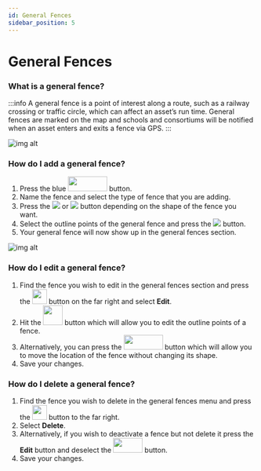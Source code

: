 ```yaml
---
id: General Fences
sidebar_position: 5
---
```

# General Fences

### What is a general fence?
:::info
A general fence is a point of interest along a route, such as a railway crossing or traffic circle, which can affect an asset’s run time. General fences are marked on the map and schools and consortiums will be notified when an asset enters and exits a fence via GPS.
:::

![img alt](/img/general-fences.png)

### How do I add a general fence?

1. Press the blue <img src='/img/add-fence-btn.png' height='30px' width='80px'/> button.
2. Name the fence and select the type of fence that you are adding. 
3. Press the <img src='/img/draw-polygon.png'/>  or <img src='/img/draw-circle.png'/>  button depending on the shape of the fence you want. 
4. Select the outline points of the general fence and press the <img src='/img/save-btn.png'/> button.
5. Your general fence will now show up in the general fences section.

![img alt](/img/generalfences-add-edit.png)

### How do I edit a general fence?

1. Find the fence you wish to edit in the general fences section and press the <img src='/img/edit-btn.png' height='30px' width='30px'/> button on the far right and select **Edit**.
2. Hit the <img src='/img/edit-layer.png' height='40px' width='40px'/> button which will allow you to edit the outline points of a fence. 
3. Alternatively, you can press the <img src='/img/finish-btn.png' height='30px' width='80px'/>  button which will allow you to move the location of the fence without changing its shape.
4. Save your changes.  

### How do I delete a general fence?
1. Find the fence you wish to delete in the general fences menu and press the <img src='/img/edit-btn.png' height='30px' width='30px'/>  button to the far right.
2. Select **Delete**.
3. Alternatively, if you wish to deactivate a fence but not delete it press the **Edit** button and deselect the <img src='/img/toggle-btn.png' height='30px' width='60px'/> button.
4. Save your changes.